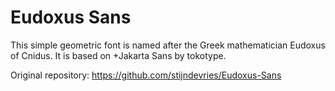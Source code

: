 # Eudoxus Sans
This simple geometric font is named after the Greek mathematician Eudoxus of Cnidus. It is based on +Jakarta Sans by tokotype.

Original repository: https://github.com/stijndevries/Eudoxus-Sans